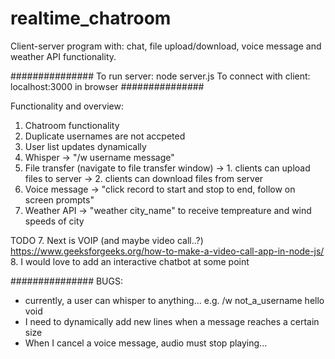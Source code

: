 # realtime_chatroom
Client-server program with: chat, file upload/download, voice message and weather API functionality.

###############
To run server:
    node server.js
To connect with client:
    localhost:3000 in browser
###############

Functionality and overview:
1. Chatroom functionality
2. Duplicate usernames are not accpeted
3. User list updates dynamically
4. Whisper -> "/w username message"
5. File transfer (navigate to file transfer window)
    -> 1. clients can upload files to server
    -> 2. clients can download files from server
6. Voice message -> "click record to start and stop to end, follow on screen prompts"
7. Weather API -> "weather city_name" to receive tempreature and wind speeds of city

TODO
7. Next is VOIP  (and maybe video call..?)
https://www.geeksforgeeks.org/how-to-make-a-video-call-app-in-node-js/
8. I would love to add an interactive chatbot at some point

###############
BUGS:
- currently, a user can whisper to anything... 
    e.g. /w not_a_username hello void
- I need to dynamically add new lines when a message reaches a certain size
- When I cancel a voice message, audio must stop playing...
